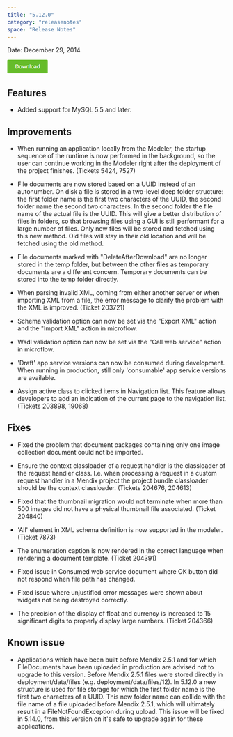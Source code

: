 ```yaml
---
title: "5.12.0"
category: "releasenotes"
space: "Release Notes"
---
```



Date: December 29, 2014

[![](attachments/11927558/13402126.png)](https://appstore.home.mendix.com/link/modelers)

## Features

*   Added support for MySQL 5.5 and later.

## Improvements

*   When running an application locally from the Modeler, the startup sequence of the runtime is now performed in the background, so the user can continue working in the Modeler right after the deployment of the project finishes. (Tickets 5424, 7527)

*   File documents are now stored based on a UUID instead of an autonumber. On disk a file is stored in a two-level deep folder structure: the first folder name is the first two characters of the UUID, the second folder name the second two characters. In the second folder the file name of the actual file is the UUID. This will give a better distribution of files in folders, so that browsing files using a GUI is still performant for a large number of files. Only new files will be stored and fetched using this new method. Old files will stay in their old location and will be fetched using the old method.

*   File documents marked with "DeleteAfterDownload" are no longer stored in the temp folder, but between the other files as temporary documents are a different concern. Temporary documents can be stored into the temp folder directly.

*   When parsing invalid XML, coming from either another server or when importing XML from a file, the error message to clarify the problem with the XML is improved. (Ticket 203721)

*   Schema validation option can now be set via the "Export XML" action and the "Import XML" action in microflow.

*   Wsdl validation option can now be set via the "Call web service" action in microflow.

*   'Draft' app service versions can now be consumed during development. When running in production, still only 'consumable' app service versions are available.

*   Assign active class to clicked items in Navigation list. This feature allows developers to add an indication of the current page to the navigation list. (Tickets 203898, 19068)

## Fixes

*   Fixed the problem that document packages containing only one image collection document could not be imported.

*   Ensure the context classloader of a request handler is the classloader of the request handler class. I.e. when processing a request in a custom request handler in a Mendix project the project bundle classloader should be the context classloader. (Tickets 204676, 204613)

*   Fixed that the thumbnail migration would not terminate when more than 500 images did not have a physical thumbnail file associated. (Ticket 204840)
*   'All' element in XML schema definition is now supported in the modeler. (Ticket 7873)

*   The enumeration caption is now rendered in the correct language when rendering a document template. (Ticket 204391)

*   Fixed issue in Consumed web service document where OK button did not respond when file path has changed.

*   Fixed issue where unjustified error messages were shown about widgets not being destroyed correctly.
*   The precision of the display of float and currency is increased to 15 significant digits to properly display large numbers. (Ticket 204366)

## Known issue

*   Applications which have been built before Mendix 2.5.1 and for which FileDocuments have been uploaded in production are advised not to upgrade to this version.
    Before Mendix 2.5.1 files were stored directly in deployment/data/files (e.g. deployment/data/files/12). In 5.12.0 a new structure is used for file storage for which the first folder name is the first two characters of a UUID. This new folder name can collide with the file name of a file uploaded before Mendix 2.5.1, which will ultimately result in a FileNotFoundException during upload.
    This issue will be fixed in 5.14.0, from this version on it's safe to upgrade again for these applications.